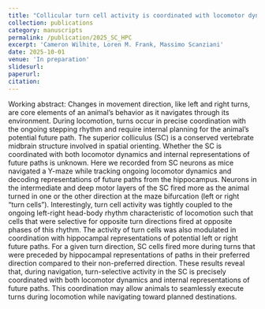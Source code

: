 ```yaml
---
title: "Collicular turn cell activity is coordinated with locomotor dynamics and hippocampal representations of future paths"
collection: publications
category: manuscripts
permalink: /publication/2025_SC_HPC
excerpt: 'Cameron Wilhite, Loren M. Frank, Massimo Scanziani'
date: 2025-10-01
venue: 'In preparation'
slidesurl:
paperurl:
citation:
---
```


Working abstract: Changes in movement direction, like left and right turns, are core elements of an animal’s behavior as it navigates through its environment. During locomotion, turns occur in precise coordination with the ongoing stepping rhythm and require internal planning for the animal’s potential future path. The superior colliculus (SC) is a conserved vertebrate midbrain structure involved in spatial orienting. Whether the SC is coordinated with both locomotor dynamics and internal representations of future paths is unknown. Here we recorded from SC neurons as mice navigated a Y-maze while tracking ongoing locomotor dynamics and decoding representations of future paths from the hippocampus. Neurons in the intermediate and deep motor layers of the SC fired more as the animal turned in one or the other direction at the maze bifurcation (left or right “turn cells”). Interestingly, turn cell activity was tightly coupled to the ongoing left-right head-body rhythm characteristic of locomotion such that cells that were selective for opposite turn directions fired at opposite phases of this rhythm. The activity of turn cells was also modulated in coordination with hippocampal representations of potential left or right future paths. For a given turn direction, SC cells fired more during turns that were preceded by hippocampal representations of paths in their preferred direction compared to their non-preferred direction. These results reveal that, during navigation, turn-selective activity in the SC is precisely coordinated with both locomotor dynamics and internal representations of future paths. This coordination may allow animals to seamlessly execute turns during locomotion while navigating toward planned destinations.
